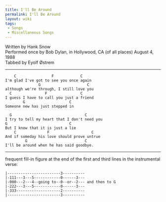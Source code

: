 ```yaml
---
title: I'll Be Around
permalink: I'll Be Around
layout: wiki
tags:
 - Songs
 - Miscellaneous Songs
---
```


Written by Hank Snow  
Performed once by Bob Dylan, in Hollywood, CA (of all places) August 4,
1988  
Tabbed by Eyolf Østrem

* * * * *

        C                F            C
    I'm glad I've got to see you once again
                   G                     C
    although we're through, I still love you
      C               F               C
    I guess I have to call you just a friend
            G                    C
    Someone new has just stepped in

      G                                 C
    I try to tell my heart that I don't need you
    G                            C
    But I know that it is just a lie
        C              F                   C
    And if someday his love should prove untrue
             G                          C
    I'll be around when he has said goodbye.

* * * * *

frequent fill-in figure at the end of the first and third lines in the
instrumental verse:

    |------------------------3----------
    |-111---3---5------------0------3---
    |-000---2---4--going to--0--or--2--- and then to G
    |-222---3---5------------0------3---
    |-333--------------------2----------
    |------------------------3----------
